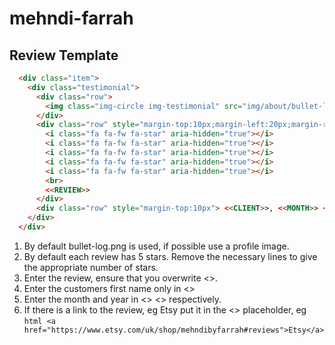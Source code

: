 # mehndi-farrah
## Review Template
```html
  <div class="item">
    <div class="testimonial">
      <div class="row">
        <img class="img-circle img-testimonial" src="img/about/bullet-logo.png" alt="...">
      </div>
      <div class="row" style="margin-top:10px;margin-left:20px;margin-right:20px;">
        <i class="fa fa-fw fa-star" aria-hidden="true"></i>
        <i class="fa fa-fw fa-star" aria-hidden="true"></i>
        <i class="fa fa-fw fa-star" aria-hidden="true"></i>
        <i class="fa fa-fw fa-star" aria-hidden="true"></i>
        <i class="fa fa-fw fa-star" aria-hidden="true"></i>
        <br>
        <<REVIEW>>
      </div>
      <div class="row" style="margin-top:10px"> <<CLIENT>>, <<MONTH>> <<YEAR>>, <<LINK>></div>
    </div>
  </div>
  ```
  
  1. By default bullet-log.png is used, if possible use a profile image.
  2. By default each review has 5 stars. Remove the necessary lines to give the appropriate number of stars.
  3. Enter the review, ensure that you overwrite <<REVIEW>>.
  4. Enter the customers first name only in <<CLIENT>>
  5. Enter the month and year in <<MONTH>> <<YEAR>> respectively.
  6. If there is a link to the review, eg Etsy put it in the <<LINK>> placeholder, eg
   ```html <a href="https://www.etsy.com/uk/shop/mehndibyfarrah#reviews">Etsy</a>```  
